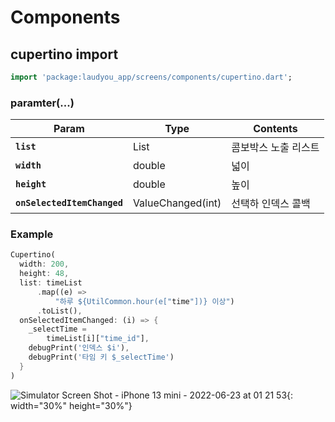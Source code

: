 # Components

## cupertino import 
```dart
import 'package:laudyou_app/screens/components/cupertino.dart';
```

### paramter(...)

| Param         | Type                                                | Contents                                            |
| ------------- | --------------------------------------------------- | --------------------------------------------------- |
| **`list`** | List<String> | 콤보박스 노출 리스트 |
| **`width`** | double | 넓이 |
| **`height`** | double | 높이 |
| **`onSelectedItemChanged`** | ValueChanged(int)| 선택하 인덱스 콜백 |
  
### Example
```dart
Cupertino(
  width: 200,
  height: 48,
  list: timeList
      .map((e) =>
          "하루 ${UtilCommon.hour(e["time"])} 이상")
      .toList(),
  onSelectedItemChanged: (i) => {
    _selectTime =
        timeList[i]["time_id"],
    debugPrint('인덱스 $i'),
    debugPrint('타임 키 $_selectTime')
  }
)
```

![Simulator Screen Shot - iPhone 13 mini - 2022-06-23 at 01 21 53](https://user-images.githubusercontent.com/8513331/175084039-bde1d774-3ac6-4544-a3dd-8ebc6c350adf.png){: width="30%" height="30%"}

